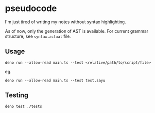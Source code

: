 # pseudocode
I'm just tired of writing my notes without syntax highlighting.

As of now, only the generation of AST is available.
For current grammar structure, see `syntax.actual` file.

## Usage
```
deno run --allow-read main.ts --test <relative/path/to/script/file>
```
eg.
```
deno run --allow-read main.ts --test test.sayu
```

## Testing
```
deno test ./tests
```
